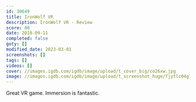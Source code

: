 ```yaml
---
id: 30649
title: IronWolf VR
description: IronWolf VR - Review
score: 80
date: 2018-09-11
completed: false
goty: []
modified_date: 2023-03-01
screenshots: []
tags: []
videos: []
cover: //images.igdb.com/igdb/image/upload/t_cover_big/co26xw.jpg
image: //images.igdb.com/igdb/image/upload/t_screenshot_huge/fjytlc04glestacqrr8h.jpg
---
```

Great VR game. Immersion is fantastic.